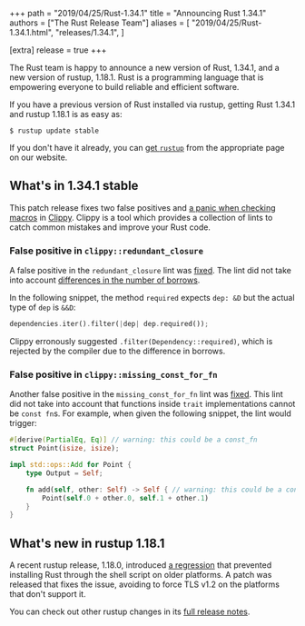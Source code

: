 +++
path = "2019/04/25/Rust-1.34.1"
title = "Announcing Rust 1.34.1"
authors = ["The Rust Release Team"]
aliases = [
    "2019/04/25/Rust-1.34.1.html",
    "releases/1.34.1",
]

[extra]
release = true
+++

The Rust team is happy to announce a new version of Rust, 1.34.1, and a new version of rustup, 1.18.1.
Rust is a programming language that is empowering everyone to build reliable and efficient software.

If you have a previous version of Rust installed via rustup,
getting Rust 1.34.1 and rustup 1.18.1 is as easy as:

```
$ rustup update stable
```

If you don't have it already, you can [get `rustup`][install] from the appropriate page on our website.

[install]: https://www.rust-lang.org/install.html
[notes]: https://github.com/rust-lang/rust/blob/stable/RELEASES.md#version-1341-2019-04-25

## What's in 1.34.1 stable

[Clippy]: https://github.com/rust-lang/rust-clippy
[panic]: https://github.com/rust-lang/rust-clippy/pull/3805

This patch release fixes two false positives and [a panic when checking macros][panic] in [Clippy].
Clippy is a tool which provides a collection of lints to catch common mistakes and improve your Rust code.

### False positive in `clippy::redundant_closure`

A false positive in the `redundant_closure` lint was [fixed](https://github.com/rust-lang/rust-clippy/pull/3821).
The lint did not take into account [differences in the number of borrows](https://github.com/rust-lang/rust-clippy/issues/3802).

In the following snippet, the method `required` expects `dep: &D` but the actual type of `dep` is `&&D`:

```rust
dependencies.iter().filter(|dep| dep.required());
```

Clippy erronously suggested `.filter(Dependency::required)`,
which is rejected by the compiler due to the difference in borrows.

### False positive in `clippy::missing_const_for_fn`

Another false positive in the `missing_const_for_fn` lint was [fixed](https://github.com/rust-lang/rust-clippy/pull/3844).
This lint did not take into account that functions inside `trait` implementations cannot be `const fn`s.
For example, when given the following snippet, the lint would trigger:

```rust
#[derive(PartialEq, Eq)] // warning: this could be a const_fn
struct Point(isize, isize);

impl std::ops::Add for Point {
    type Output = Self;

    fn add(self, other: Self) -> Self { // warning: this could be a const_fn
        Point(self.0 + other.0, self.1 + other.1)
    }
}
```

## What's new in rustup 1.18.1

[a regression]: https://github.com/rust-lang/rustup.rs/issues/1794
[full release notes]: https://github.com/rust-lang/rustup.rs/blob/master/CHANGELOG.md#1181---2019-04-25

A recent rustup release, 1.18.0, introduced [a regression] that prevented installing Rust through the shell script on older platforms.
A patch was released that fixes the issue, avoiding to force TLS v1.2 on the platforms that don't support it.

You can check out other rustup changes in its [full release notes].
